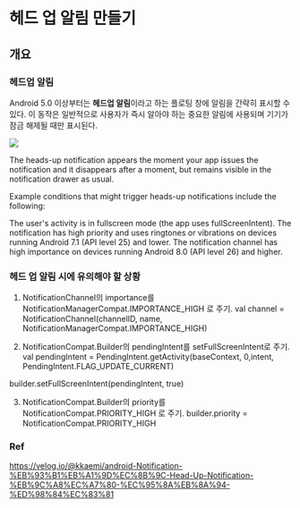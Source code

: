 # 헤드 업 알림 만들기

## 개요
### 헤드업 알림
Android 5.0 이상부터는 **헤드업 알림**이라고 하는 플로팅 창에 알림을 간략히 표시할 수 있다.
이 동작은 일반적으로 사용자가 즉시 알아야 하는 중요한 알림에 사용되며 기기가 잠금 해제될 때만 표시된다.

<img src="https://developer.android.com/static/images/ui/notifications/heads-up_2x.png"/>

The heads-up notification appears the moment your app issues the notification and it disappears after a moment, but remains visible in the notification drawer as usual.

Example conditions that might trigger heads-up notifications include the following:

The user's activity is in fullscreen mode (the app uses fullScreenIntent).
The notification has high priority and uses ringtones or vibrations on devices running Android 7.1 (API level 25) and lower.
The notification channel has high importance on devices running Android 8.0 (API level 26) and higher.

### 헤드 업 알림 시에 유의해야 할 상황

1. NotificationChannel의 importance를 NotificationManagerCompat.IMPORTANCE_HIGH 로 주기.
val channel = NotificationChannel(channelID, name, NotificationManagerCompat.IMPORTANCE_HIGH)

2. NotificationCompat.Builder의 pendingIntent를 setFullScreenIntent로 주기.
val pendingIntent = PendingIntent.getActivity(baseContext, 0,intent, PendingIntent.FLAG_UPDATE_CURRENT)

builder.setFullScreenIntent(pendingIntent, true)

3. NotificationCompat.Builder의 priority를 NotificationCompat.PRIORITY_HIGH 로 주기.
builder.priority = NotificationCompat.PRIORITY_HIGH

### Ref
https://velog.io/@kkaemi/android-Notification-%EB%93%B1%EB%A1%9D%EC%8B%9C-Head-Up-Notification-%EB%9C%A8%EC%A7%80-%EC%95%8A%EB%8A%94-%ED%98%84%EC%83%81


